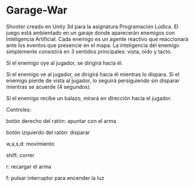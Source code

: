 # Garage-War

Shooter creado en Unity 3d para la asignatura Programación Lúdica. El juego está ambientado en un garaje donde aparecerán enemigos con Inteligencia Artificial. Cada enemigo es un agente reactivo que reaccionará ante los eventos que presencie en el mapa. La inteligencia del enemigo simplemente consistirá en 3 sentidos principales: vista, oído y tacto. 

Si el enemigo oye al jugador, se dirigirá hacia él.

Si el enemigo ve al jugador, se dirigirá hacia él mientras lo dispara. Si el enemigo pierde de vista al jugador, lo seguirá persiguiendo sin disparar mientras se acuerde (4 segundos).

Si el enemigo recibe un balazo, mirará en dirección hacia el jugador.


Controles:

botón derecho del ratón: apuntar con el arma

botón izquierdo del ratón: disparar

w,a,s,d: movimiento

shift: correr

r: recargar el arma

f: pulsar interruptor para encender la luz
